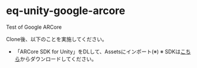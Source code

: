# eq-unity-google-arcore
Test of Google ARCore

Clone後、以下のことを実施してください。
* 「ARCore SDK for Unity」をDLして、Assetsにインポート(※)
※ SDKは[こちら](https://github.com/google-ar/arcore-unity-sdk/releases)からダウンロードしてください。
